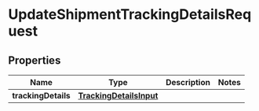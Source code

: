 # UpdateShipmentTrackingDetailsRequest

## Properties
Name | Type | Description | Notes
------------ | ------------- | ------------- | -------------
**trackingDetails** | [**TrackingDetailsInput**](TrackingDetailsInput.md) |  | 
